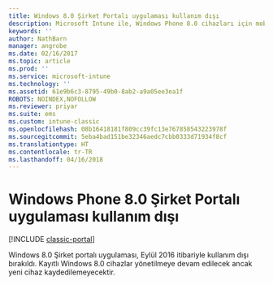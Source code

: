 ```yaml
---
title: Windows 8.0 Şirket Portalı uygulaması kullanım dışı
description: Microsoft Intune ile, Windows Phone 8.0 cihazları için mobil cihaz yönetimini (MDM) etkinleştirin.
keywords: ''
author: NathBarn
manager: angrobe
ms.date: 02/16/2017
ms.topic: article
ms.prod: ''
ms.service: microsoft-intune
ms.technology: ''
ms.assetid: 61e9b6c3-8795-49b0-8ab2-a9a05ee3ea1f
ROBOTS: NOINDEX,NOFOLLOW
ms.reviewer: priyar
ms.suite: ems
ms.custom: intune-classic
ms.openlocfilehash: 08b16418181f809cc39fc13e767858543223978f
ms.sourcegitcommit: 5eba4bad151be32346aedc7cbb0333d71934f8cf
ms.translationtype: HT
ms.contentlocale: tr-TR
ms.lasthandoff: 04/16/2018
---
```

#  <a name="windows-phone-80-company-portal-app-deprecated"></a>Windows Phone 8.0 Şirket Portalı uygulaması kullanım dışı

[!INCLUDE [classic-portal](../includes/classic-portal.md)]

Windows 8.0 Şirket portalı uygulaması, Eylül 2016 itibariyle kullanım dışı bırakıldı. Kayıtlı Windows 8.0 cihazlar yönetilmeye devam edilecek ancak yeni cihaz kaydedilemeyecektir.
